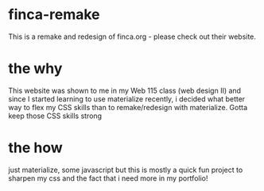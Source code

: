 # finca-remake
This is a remake and redesign of finca.org - please check out their website.

# the why
This website was shown to me in my Web 115 class (web design II) and since I started learning to use materialize 
recently, i decided what better way to flex my CSS skills than to remake/redesign with materialize. Gotta
keep those CSS skills strong

# the how
just materialize, some javascript but this is mostly a quick fun project to sharpen my css
and the fact that i need more in my portfolio!
